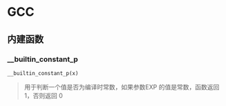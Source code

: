 # GCC


## 内建函数

### __builtin_constant_p

```
__builtin_constant_p(x)
```
> 用于判断一个值是否为编译时常数，如果参数EXP 的值是常数，函数返回 1，否则返回 0


